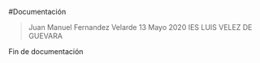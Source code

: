 #Documentación

> Juan Manuel Fernandez Velarde
> 13 Mayo 2020
> IES LUIS VELEZ DE GUEVARA

Fin de documentación
